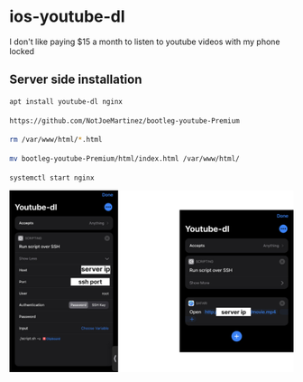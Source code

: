 # ios-youtube-dl
I don't like paying $15 a month to listen to youtube videos with my phone locked 

## Server side installation 

```bash 
apt install youtube-dl nginx 

https://github.com/NotJoeMartinez/bootleg-youtube-Premium

rm /var/www/html/*.html

mv bootleg-youtube-Premium/html/index.html /var/www/html/

systemctl start nginx
```

![im1](imgs/img1.jpg)